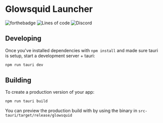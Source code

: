 # Glowsquid Launcher

![forthebadge](https://forthebadge.com/images/badges/0-percent-optimized.svg)
![Lines of code](https://img.shields.io/tokei/lines/github/glowsquid-launcher/glowsquid?style=for-the-badge)
![Discord](https://img.shields.io/discord/1050624267592663050?style=for-the-badge)

## Developing

Once you've installed dependencies with `npm install` and made sure tauri is setup, start a development server + tauri:

```bash
npm run tauri dev
```

## Building

To create a production version of your app:

```bash
npm run tauri build
```

You can preview the production build with by using the binary in `src-tauri/target/release/glowsquid`
